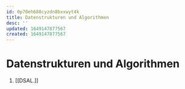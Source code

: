 ```yaml
---
id: 0p70eh688cyzdn8bxxwyt4k
title: Datenstrukturen und Algorithmen
desc: ''
updated: 1649147877567
created: 1649147877567
---
```


# Datenstrukturen und Algorithmen
1. [[DSAL.]]